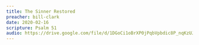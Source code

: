 ```yaml
---
title: The Sinner Restored
preacher: bill-clark
date: 2020-02-16
scripture: Psalm 51
audio: https://drive.google.com/file/d/1DGoCi1oBrXP0jPqbVpbdic8P_nqKzUJe/view
---
```

